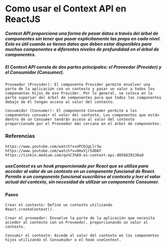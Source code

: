 # Como usar el Context API en ReactJS

##### Context API proporciona una forma de pasar datos a través del árbol de componentes sin tener que pasar explícitamente las props en cada nivel. Esto es útil cuando se tienen datos que deben estar disponibles para muchos componentes a diferentes niveles de profundidad en el árbol de componentes.

##### El Context API consta de dos partes principales: el Proveedor (Provider) y el Consumidor (Consumer).

    Proveedor (Provider): El componente Provider permite envolver una parte de la aplicación con un contexto y pasar un valor a todos los componentes hijos de ese Provider. Por lo general, se coloca en la parte superior del árbol de componentes para que todos los componentes debajo de él tengan acceso al valor del contexto.

    Consumidor (Consumer): El componente Consumer permite a los componentes consumir el valor del contexto. Los componentes que están dentro de un Consumer tendrán acceso al valor del contexto proporcionado por el Proveedor más cercano en el árbol de componentes.

### Referencias

    https://www.youtube.com/watch?v=UPCOJgLlr3w
    https://www.youtube.com/watch?v=dmxVjrSdOAY
    https://tinkin.medium.com/qu%C3%A9-es-context-api-d856839130a0

##### useContext es un hook proporcionado por React que se utiliza para acceder al valor de un contexto en un componente funcional de React. Permite a un componente funcional suscribirse al contexto y leer el valor actual del contexto, sin necesidad de utilizar un componente Consumer.

#### Pasos

    Crear el contexto: Define un contexto utilizando React.createContext().

    Crear el proveedor: Envuelve la parte de la aplicación que necesita acceder al contexto con un Proveedor, proporcionando un valor al contexto.

    Consumir el contexto: Accede al valor del contexto en los componentes hijos utilizando el Consumidor o el hook useContext.
